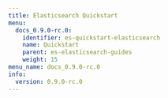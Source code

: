 ```yaml
---
title: Elasticsearch Quickstart
menu:
  docs_0.9.0-rc.0:
    identifier: es-quickstart-elasticsearch
    name: Quickstart
    parent: es-elasticsearch-guides
    weight: 15
menu_name: docs_0.9.0-rc.0
info:
  version: 0.9.0-rc.0
---
```


